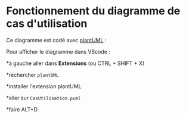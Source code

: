 # Fonctionnement du diagramme de cas d'utilisation

Ce diagramme est codé avec [plantUML](https://www.plantuml.com/plantuml/uml/SyfFKj2rKt3CoKnELR1Io4ZDoSa70000) :

Pour afficher le diagramme dans VScode :

*à gauche aller dans **Extensions** (ou CTRL + SHIFT + X)

*rechercher `plantUML`

*installer l'extension plantUML

*aller sur `CasUtilisation.puml`

*faire ALT+D